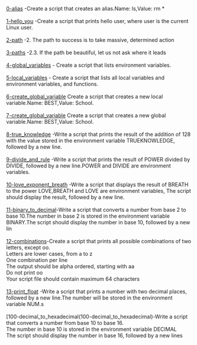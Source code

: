 [0-alias](0-alias) -Create a script that creates an alias.Name: ls,Value: rm * <br/><br/>
[1-hello_you](1-hello_you) -Create a script that prints hello user, where user is the current Linux user.<br/><br/>
[2-path](2-path) -2. The path to success is to take massive, determined action<br/><br>
[3-paths](3-paths) -2.3. If the path be beautiful, let us not ask where it leads<br/><br>
[4-global_variables](4-global_variables) - Create a script that lists environment variables.<br/><br>
[5-local_variables](5-local_variables) - Create a script that lists all local variables and environment variables, and functions.<br/><br>
[6-create_global_variable](6-create_global_variable) Create a script that creates a new local variable.Name: BEST,Value: School.<br/><br>
[7-create_global_variable](7-create_global_variable) Create a script that creates a new global variable.Name: BEST,Value: School.<br/><br>
[8-true_knowledge](8-true_knowledge) -Write a script that prints the result of the addition of 128 with the value stored in the environment variable TRUEKNOWLEDGE, followed by a new line.<br/><br>
[9-divide_and_rule](9-divide_and_rule) -Write a script that prints the result of POWER divided by DIVIDE, followed by a new line.POWER and DIVIDE are environment variables.<br/><br>
[10-love_exponent_breath](10-love_exponent_breath) -Write a script that displays the result of BREATH to the power LOVE,BREATH and LOVE are environment variables, The script should display the result, followed by a new line.<br/><br>
[11-binary_to_decimal](11-binary_to_decimal)-Write a script that converts a number from base 2 to base 10.The number in base 2 is stored in the environment variable BINARY.The script should display the number in base 10, followed by a new lin<br/><br>
[12-combinations](12-combinations)-Create a script that prints all possible combinations of two letters, except oo.<br/>Letters are lower cases, from a to z<br/>One combination per line<br/> The output should be alpha ordered, starting with aa<br/>Do not print oo<br/> Your script file should contain maximum 64 characters<br/><br>
[13-print_float](13-print_float) -Write a script that prints a number with two decimal places, followed by a new line.The number will be stored in the environment variable NUM.s<br/><br>
[100-decimal_to_hexadecimal\(100-decimal_to_hexadecimal)-Write a script that converts a number from base 10 to base 16.<br/>The number in base 10 is stored in the environment variable DECIMAL<br/>The script should display the number in base 16, followed by a new lines<br/><br>
